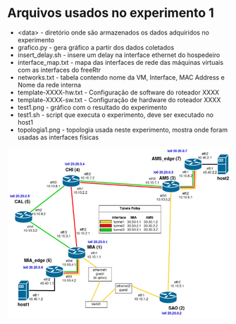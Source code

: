 # Arquivos usados no experimento 1

- \<data> - diretório onde são armazenados os dados adquiridos no experimento
- grafico.py - gera gráfico a partir dos dados coletados
- insert_delay.sh - insere um delay na interface ethernet do hospedeiro
- interface_map.txt - mapa das interfaces de rede das máquinas virtuais com as interfaces do freeRtr
- networks.txt - tabela contendo nome da VM, Interface, MAC Address e Nome da rede interna
- template-XXXX-hw.txt - Configuração de software do roteador XXXX
- template-XXXX-sw.txt - Configuração de hardware do roteador XXXX
- test1.png - gráfico com o resultado do experimento
- test1.sh - script que executa o experimento, deve ser executado no host1
- topologia1.png - topologia usada neste experimento, mostra onde foram usadas as interfaces físicas

![topologia](topologia1.png)